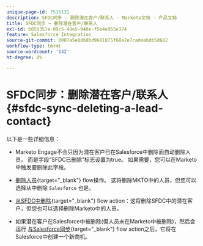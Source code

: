 ```yaml
---
unique-page-id: 7515131
description: SFDC同步 — 删除潜在客户/联系人 — Marketo文档 — 产品文档
title: SFDC同步 — 删除潜在客户/联系人
exl-id: b859357e-09c5-48e5-940e-f5b4e955e374
feature: Salesforce Integration
source-git-commit: 0087a5e88b8bd9601875f68a2e7cadeebdb5d682
workflow-type: tm+mt
source-wordcount: '142'
ht-degree: 0%

---
```


# SFDC同步：删除潜在客户/联系人 {#sfdc-sync-deleting-a-lead-contact}

以下是一些详细信息：

* Marketo Engage不会只因为潜在客户已在Salesforce中删除而自动删除人员。 而是字段“SFDC已删除”标志设置为true。 如果需要，您可以在Marketo中触发要删除此字段。
* [删除人员](/help/marketo/product-docs/core-marketo-concepts/smart-campaigns/flow-actions/delete-person.md){target="_blank"} flow操作。 这将删除MKTO中的人员，但您可以选择从中删除 `Salesforce` 也是。

* [从SFDC中删除](/help/marketo/product-docs/core-marketo-concepts/smart-campaigns/salesforce-flow-actions/delete-person-from-sfdc.md){target="_blank"} flow action：这将删除SFDC中的潜在客户，但您也可以选择删除Marketo中的人员。
* 如果潜在客户在Salesforce中被删除(但人员未在Marketo中被删除)，然后会运行 [与Salesforce同步](/help/marketo/product-docs/core-marketo-concepts/smart-campaigns/salesforce-flow-actions/sync-person-to-sfdc.md){target="_blank"} flow action之后，它将在Salesforce中创建一个新商机。

